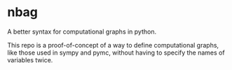 # nbag
A better syntax for computational graphs in python.

This repo is a proof-of-concept of a way to define computational graphs, like those used in sympy 
and pymc, without having to specify the names of variables twice.
